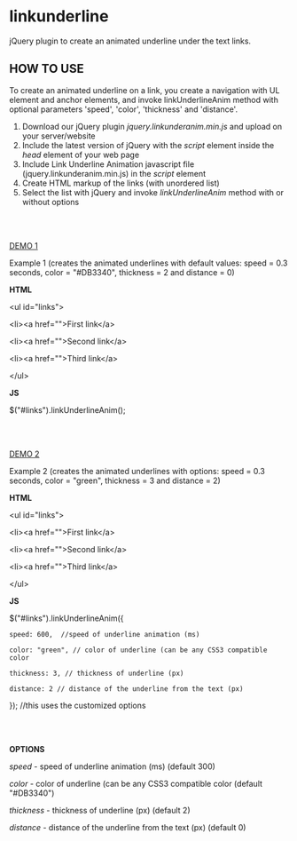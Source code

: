 # linkunderline
jQuery plugin to create an animated underline under the text links.
<h2>HOW TO USE</h2>
To create an animated underline on a link, you create a navigation with UL element and anchor elements, and invoke linkUnderlineAnim method with optional parameters 'speed', 'color', 'thickness' and 'distance'.

<ol>
	<li>Download our jQuery plugin <i>jquery.linkunderanim.min.js</i> and upload on your server/website</li>
	<li>Include the latest version of jQuery with the <i>script</i> element inside the <i>head</i> element of your web page</li>
	<li>Include Link Underline Animation javascript file (jquery.linkunderanim.min.js) in the <i>script</i> element</li>
	<li>Create HTML markup of the links (with unordered list)</li>
	<li>Select the list with jQuery and invoke <i>linkUnderlineAnim</i> method with or without options</li>
</ol>
<br>
<br>


<a href="http://www.online-class.ca/linkunderanim/demo1.html">DEMO 1</a>

Example 1 (creates the animated underlines with default values: speed = 0.3 seconds, color = "#DB3340", thickness = 2 and distance = 0)

<b>HTML</b>

&lt;ul id="links"&gt;

&lt;li><a href=""&gt;First link&lt;/a&gt;

&lt;li><a href=""&gt;Second link&lt;/a&gt;

&lt;li><a href=""&gt;Third link&lt;/a&gt;

&lt;/ul&gt;


<b>JS</b>

$("#links").linkUnderlineAnim();


<br>
<br>

<a href="http://www.vasil.cf/linkunderanim/demo2.html">DEMO 2</a>

Example 2 (creates the animated underlines with options: speed = 0.3 seconds, color = "green", thickness = 3 and distance = 2)

<b>HTML</b>

&lt;ul id="links"&gt;

&lt;li><a href=""&gt;First link&lt;/a&gt;

&lt;li><a href=""&gt;Second link&lt;/a&gt;

&lt;li><a href=""&gt;Third link&lt;/a&gt;

&lt;/ul&gt;


<b>JS</b>

$("#links").linkUnderlineAnim({

	speed: 600,  //speed of underline animation (ms)
     
	color: "green", // color of underline (can be any CSS3 compatible color
      
	thickness: 3, // thickness of underline (px)
      
	distance: 2 // distance of the underline from the text (px)
      
}); //this uses the customized options


<br>
<br>

<b>OPTIONS</b>

<i>speed</i> - speed of underline animation (ms) (default 300)
        
<i>color</i> - color of underline (can be any CSS3 compatible color (default "#DB3340")
        
<i>thickness</i> - thickness of underline (px) (default 2)
       
<i>distance</i> - distance of the underline from the text (px) (default 0)
        
        

